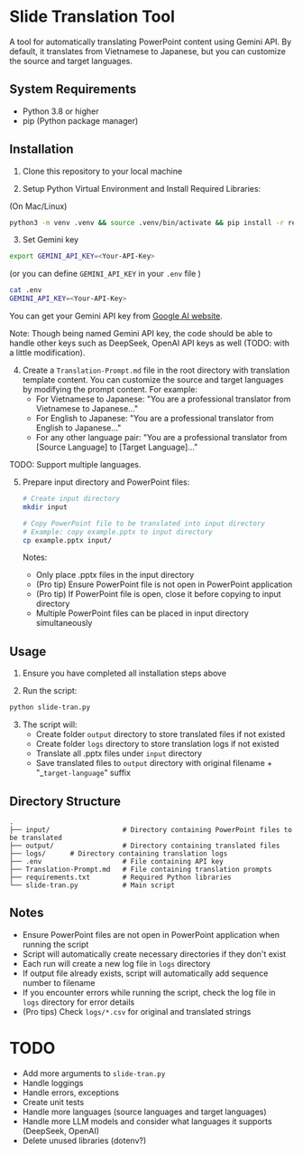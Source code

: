 # Slide Translation Tool

A tool for automatically translating PowerPoint content using Gemini API. By default, it translates from Vietnamese to Japanese, but you can customize the source and target languages.

## System Requirements

- Python 3.8 or higher
- pip (Python package manager)

## Installation

1. Clone this repository to your local machine

2. Setup Python Virtual Environment and Install Required Libraries:

(On Mac/Linux)
```bash
python3 -m venv .venv && source .venv/bin/activate && pip install -r requirements.txt
```

3. Set Gemini key

```bash
export GEMINI_API_KEY=<Your-API-Key>
```
(or you can define `GEMINI_API_KEY` in your `.env` file )

```bash
cat .env
GEMINI_API_KEY=<Your-API-Key>
```

You can get your Gemini API key from [Google AI website](https://ai.google.dev/gemini-api/docs/api-key). 

Note: Though being named Gemini API key, the code should be able to handle other keys such as DeepSeek, OpenAI API keys as well (TODO: with a little modification).

4. Create a `Translation-Prompt.md` file in the root directory with translation template content. You can customize the source and target languages by modifying the prompt content. For example:
   - For Vietnamese to Japanese: "You are a professional translator from Vietnamese to Japanese..."
   - For English to Japanese: "You are a professional translator from English to Japanese..."
   - For any other language pair: "You are a professional translator from [Source Language] to [Target Language]..."

TODO: Support multiple languages.

5. Prepare input directory and PowerPoint files:

   ```bash
   # Create input directory
   mkdir input
   
   # Copy PowerPoint file to be translated into input directory
   # Example: copy example.pptx to input directory
   cp example.pptx input/
   ```

   Notes:
   - Only place .pptx files in the input directory
   - (Pro tip) Ensure PowerPoint file is not open in PowerPoint application
   - (Pro tip) If PowerPoint file is open, close it before copying to input directory
   - Multiple PowerPoint files can be placed in input directory simultaneously

## Usage


1. Ensure you have completed all installation steps above

2. Run the script:

```bash
python slide-tran.py
```

3. The script will:
   - Create folder `output` directory to store translated files if not existed
   - Create folder `logs` directory to store translation logs if not existed
   - Translate all .pptx files under `input` directory
   - Save translated files to `output` directory with original filename + "_`target-language`" suffix

## Directory Structure

```
.
├── input/                  # Directory containing PowerPoint files to be translated
├── output/                 # Directory containing translated files
├── logs/      # Directory containing translation logs
├── .env                    # File containing API key
├── Translation-Prompt.md   # File containing translation prompts
├── requirements.txt        # Required Python libraries
└── slide-tran.py           # Main script
```

## Notes

- Ensure PowerPoint files are not open in PowerPoint application when running the script
- Script will automatically create necessary directories if they don't exist
- Each run will create a new log file in `logs` directory
- If output file already exists, script will automatically add sequence number to filename
- If you encounter errors while running the script, check the log file in `logs` directory for error details 
- (Pro tips) Check `logs/*.csv` for original and translated strings

# TODO 

- Add more arguments to `slide-tran.py`
- Handle loggings
- Handle errors, exceptions
- Create unit tests 
- Handle more languages (source languages and target languages)
- Handle more LLM models and consider what languages it supports (DeepSeek, OpenAI)
- Delete unused libraries (dotenv?)
